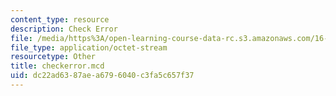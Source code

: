 ```yaml
---
content_type: resource
description: Check Error
file: /media/https%3A/open-learning-course-data-rc.s3.amazonaws.com/16-881-robust-system-design-summer-1998/dc22ad6387aea6796040c3fa5c657f37_checkerror.mcd
file_type: application/octet-stream
resourcetype: Other
title: checkerror.mcd
uid: dc22ad63-87ae-a679-6040-c3fa5c657f37
---
```

